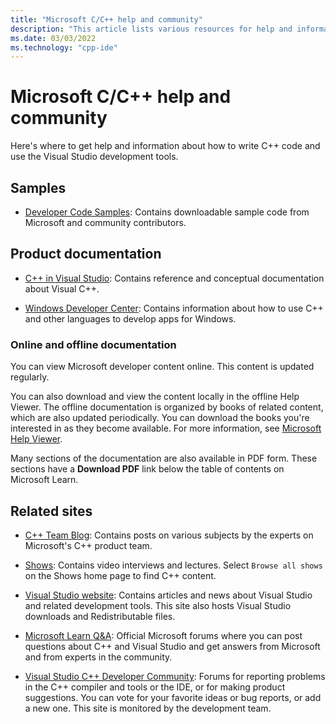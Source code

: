 ```yaml
---
title: "Microsoft C/C++ help and community"
description: "This article lists various resources for help and information on Visual Studio and the Microsoft C/C++ compiler and tools."
ms.date: 03/03/2022
ms.technology: "cpp-ide"
---
```

# Microsoft C/C++ help and community

Here's where to get help and information about how to write C++ code and use the Visual Studio development tools.

## Samples

- [Developer Code Samples](/samples): Contains downloadable sample code from Microsoft and community contributors.

## Product documentation

- [C++ in Visual Studio](visual-cpp-in-visual-studio.md): Contains reference and conceptual documentation about Visual C++.

- [Windows Developer Center](https://developer.microsoft.com/windows/): Contains information about how to use C++ and other languages to develop apps for Windows.

### Online and offline documentation

You can view Microsoft developer content online. This content is updated regularly.

You can also download and view the content locally in the offline Help Viewer. The offline documentation is organized by books of related content, which are also updated periodically. You can download the books you're interested in as they become available. For more information, see [Microsoft Help Viewer](/visualstudio/ide/microsoft-help-viewer).

Many sections of the documentation are also available in PDF form. These sections have a **Download PDF** link below the table of contents on Microsoft Learn.

## Related sites

- [C++ Team Blog](https://devblogs.microsoft.com/cppblog/): Contains posts on various subjects by the experts on Microsoft's C++ product team.

- [Shows](/shows): Contains video interviews and lectures. Select `Browse all shows` on the Shows home page to find C++ content.

- [Visual Studio website](https://visualstudio.microsoft.com/): Contains articles and news about Visual Studio and related development tools. This site also hosts Visual Studio downloads and Redistributable files.

- [Microsoft Learn Q&A](/answers/topics/c%2B%2B.html): Official Microsoft forums where you can post questions about C++ and Visual Studio and get answers from Microsoft and from experts in the community.

- [Visual Studio C++ Developer Community](https://aka.ms/vsfeedback/browsecpp): Forums for reporting problems in the C++ compiler and tools or the IDE, or for making product suggestions. You can vote for your favorite ideas or bug reports, or add a new one. This site is monitored by the development team.
